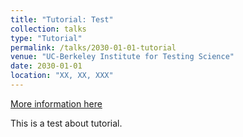 ```yaml
---
title: "Tutorial: Test"
collection: talks
type: "Tutorial"
permalink: /talks/2030-01-01-tutorial
venue: "UC-Berkeley Institute for Testing Science"
date: 2030-01-01
location: "XX, XX, XXX"
---
```


[More information here](http://exampleurl.com)

This is a test about tutorial. 

